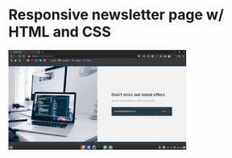 # Responsive newsletter page w/ HTML and CSS

<img src=".github/p1.png" alt="screenshot" width="70%"/>
